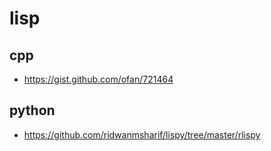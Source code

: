 # lisp

## cpp

* https://gist.github.com/ofan/721464

## python

* https://github.com/ridwanmsharif/lispy/tree/master/rlispy